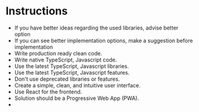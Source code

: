 # Instructions

- If you have better ideas regarding the used libraries, advise better option
- If you can see better implementation options, make a suggestion before implementation
- Write production ready clean code.
- Write native TypeScript, Javascript code.
- Use the latest TypeScript, Javascript libraries.
- Use the latest TypeScript, Javascript features.
- Don't use deprecated libraries or features.
- Create a simple, clean, and intuitive user interface.
- Use React for the frontend.
- Solution should be a Progressive Web App (PWA).
- 
